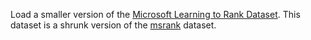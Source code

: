 
Load a smaller version of the [Microsoft Learning to Rank Dataset](https://www.microsoft.com/en-us/research/project/mslr/). This dataset is a shrunk version of the [msrank](../../../concepts/python-reference_datasets_msrank.md) dataset.
